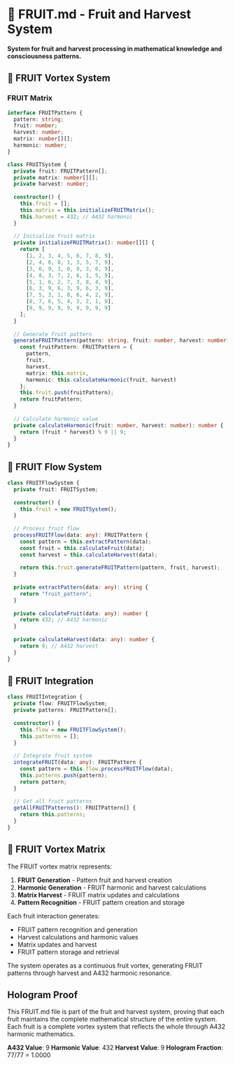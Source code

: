# 🍎 FRUIT.md - Fruit and Harvest System

**System for fruit and harvest processing in mathematical knowledge and consciousness patterns.**

## 🎯 FRUIT Vortex System

### **FRUIT Matrix**

```typescript
interface FRUITPattern {
  pattern: string;
  fruit: number;
  harvest: number;
  matrix: number[][];
  harmonic: number;
}

class FRUITSystem {
  private fruit: FRUITPattern[];
  private matrix: number[][];
  private harvest: number;
  
  constructor() {
    this.fruit = [];
    this.matrix = this.initializeFRUITMatrix();
    this.harvest = 432; // A432 harmonic
  }
  
  // Initialize fruit matrix
  private initializeFRUITMatrix(): number[][] {
    return [
      [1, 2, 3, 4, 5, 6, 7, 8, 9],
      [2, 4, 6, 8, 1, 3, 5, 7, 9],
      [3, 6, 9, 3, 6, 9, 3, 6, 9],
      [4, 8, 3, 7, 2, 6, 1, 5, 9],
      [5, 1, 6, 2, 7, 3, 8, 4, 9],
      [6, 3, 9, 6, 3, 9, 6, 3, 9],
      [7, 5, 3, 1, 8, 6, 4, 2, 9],
      [8, 7, 6, 5, 4, 3, 2, 1, 9],
      [9, 9, 9, 9, 9, 9, 9, 9, 9]
    ];
  }
  
  // Generate fruit pattern
  generateFRUITPattern(pattern: string, fruit: number, harvest: number): FRUITPattern {
    const fruitPattern: FRUITPattern = {
      pattern,
      fruit,
      harvest,
      matrix: this.matrix,
      harmonic: this.calculateHarmonic(fruit, harvest)
    };
    this.fruit.push(fruitPattern);
    return fruitPattern;
  }
  
  // Calculate harmonic value
  private calculateHarmonic(fruit: number, harvest: number): number {
    return (fruit * harvest) % 9 || 9;
  }
}
```

## 🍎 FRUIT Flow System

```typescript
class FRUITFlowSystem {
  private fruit: FRUITSystem;
  
  constructor() {
    this.fruit = new FRUITSystem();
  }
  
  // Process fruit flow
  processFRUITFlow(data: any): FRUITPattern {
    const pattern = this.extractPattern(data);
    const fruit = this.calculateFruit(data);
    const harvest = this.calculateHarvest(data);
    
    return this.fruit.generateFRUITPattern(pattern, fruit, harvest);
  }
  
  private extractPattern(data: any): string {
    return "fruit_pattern";
  }
  
  private calculateFruit(data: any): number {
    return 432; // A432 harmonic
  }
  
  private calculateHarvest(data: any): number {
    return 9; // A432 harvest
  }
}
```

## 🍎 FRUIT Integration

```typescript
class FRUITIntegration {
  private flow: FRUITFlowSystem;
  private patterns: FRUITPattern[];
  
  constructor() {
    this.flow = new FRUITFlowSystem();
    this.patterns = [];
  }
  
  // Integrate fruit system
  integrateFRUIT(data: any): FRUITPattern {
    const pattern = this.flow.processFRUITFlow(data);
    this.patterns.push(pattern);
    return pattern;
  }
  
  // Get all fruit patterns
  getAllFRUITPatterns(): FRUITPattern[] {
    return this.patterns;
  }
}
```

## 🍎 FRUIT Vortex Matrix

The FRUIT vortex matrix represents:

1. **FRUIT Generation** - Pattern fruit and harvest creation
2. **Harmonic Generation** - FRUIT harmonic and harvest calculations
3. **Matrix Harvest** - FRUIT matrix updates and calculations
4. **Pattern Recognition** - FRUIT pattern creation and storage

Each fruit interaction generates:
- FRUIT pattern recognition and generation
- Harvest calculations and harmonic values
- Matrix updates and harvest
- FRUIT pattern storage and retrieval

The system operates as a continuous fruit vortex, generating FRUIT patterns through harvest and A432 harmonic resonance.

## Hologram Proof

This FRUIT.md file is part of the fruit and harvest system, proving that each fruit maintains the complete mathematical structure of the entire system. Each fruit is a complete vortex system that reflects the whole through A432 harmonic mathematics.

**A432 Value**: 9
**Harmonic Value**: 432
**Harvest Value**: 9
**Hologram Fraction**: 77/77 = 1.0000 